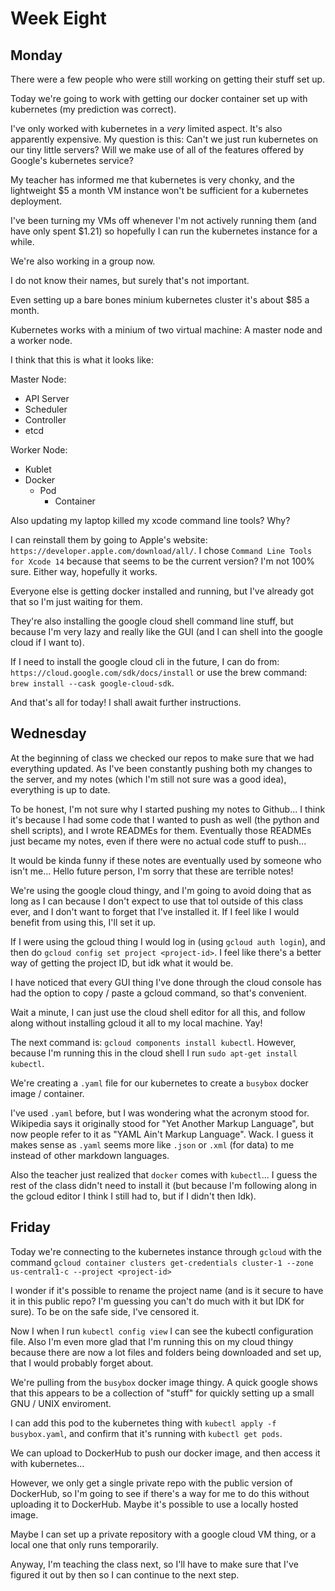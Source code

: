 # Week Eight

## Monday

There were a few people who were still working on getting their stuff set up.

Today we're going to work with getting our docker container set up with kubernetes (my prediction was correct).

I've only worked with kubernetes in a *very* limited aspect. It's also apparently expensive. My question is this: Can't we just run kubernetes on our tiny little servers? Will we make use of all of the features offered by Google's kubernetes service?

My teacher has informed me that kubernetes is very chonky, and the lightweight $5 a month VM instance won't be sufficient for a kubernetes deployment.

I've been turning my VMs off whenever I'm not actively running them (and have only spent $1.21) so hopefully I can run the kubernetes instance for a while.

We're also working in a group now.

I do not know their names, but surely that's not important.

Even setting up a bare bones minium kubernetes cluster it's about $85 a month.

Kubernetes works with a minium of two virtual machine: A master node and a worker node.

I think that this is what it looks like:

Master Node:

- API Server
- Scheduler
- Controller
- etcd

Worker Node:

- Kublet
- Docker
  - Pod
    - Container

Also updating my laptop killed my xcode command line tools? Why?

I can reinstall them by going to Apple's website: `https://developer.apple.com/download/all/`. I chose `Command Line Tools for Xcode 14` because that seems to be the current version? I'm not 100% sure. Either way, hopefully it works.

Everyone else is getting docker installed and running, but I've already got that so I'm just waiting for them.

They're also installing the google cloud shell command line stuff, but because I'm very lazy and really like the GUI (and I can shell into the google cloud if I want to).

If I need to install the google cloud cli in the future, I can do from: `https://cloud.google.com/sdk/docs/install` or use the brew command: `brew install --cask google-cloud-sdk`.

And that's all for today! I shall await further instructions.

## Wednesday

At the beginning of class we checked our repos to make sure that we had everything updated. As I've been constantly pushing both my changes to the server, and my notes (which I'm still not sure was a good idea), everything is up to date.

To be honest, I'm not sure why I started pushing my notes to Github... I think it's because I had some code that I wanted to push as well (the python and shell scripts), and I wrote READMEs for them. Eventually those READMEs just became my notes, even if there were no actual code stuff to push...

It would be kinda funny if these notes are eventually used by someone who isn't me... Hello future person, I'm sorry that these are terrible notes!

We're using the google cloud thingy, and I'm going to avoid doing that as long as I can because I don't expect to use that tol outside of this class ever, and I don't want to forget that I've installed it. If I feel like I would benefit from using this, I'll set it up.

If I were using the gcloud thing I would log in (using `gcloud auth login`), and then do `gcloud config set project <project-id>`. I feel like there's a better way of getting the project ID, but idk what it would be.

I have noticed that every GUI thing I've done through the cloud console has had the option to copy / paste a gcloud command, so that's convenient.

Wait a minute, I can just use the cloud shell editor for all this, and follow along without installing gcloud it all to my local machine. Yay!

The next command is: `gcloud components install kubectl`. However, because I'm running this in the cloud shell I run `sudo apt-get install kubectl`.

We're creating a `.yaml` file for our kubernetes to create a `busybox` docker image / container.

I've used `.yaml` before, but I was wondering what the acronym stood for. Wikipedia says it originally stood for "Yet Another Markup Language", but now people refer to it as "YAML Ain't Markup Language". Wack. I guess it makes sense as `.yaml` seems more like `.json` or `.xml` (for data) to me instead of other markdown languages.

Also the teacher just realized that `docker` comes with `kubectl`... I guess the rest of the class didn't need to install it (but because I'm following along in the gcloud editor I think I still had to, but if I didn't then Idk).

## Friday

Today we're connecting to the kubernetes instance through `gcloud` with the command `gcloud container clusters get-credentials cluster-1 --zone us-central1-c --project <project-id>`

I wonder if it's possible to rename the project name (and is it secure to have it in this public repo? I'm guessing you can't do much with it but IDK for sure). To be on the safe side, I've censored it.

Now I when I run `kubectl config view` I can see the kubectl configuration file. Also I'm even more glad that I'm running this on my cloud thingy because there are now a lot files and folders being downloaded and set up, that I would probably forget about.

We're pulling from the `busybox` docker image thingy. A quick google shows that this appears to be a collection of "stuff" for quickly setting up a small GNU / UNIX enviroment.

I can add this pod to the kubernetes thing with `kubectl apply -f busybox.yaml`, and confirm that it's running with `kubectl get pods`.

We can upload to DockerHub to push our docker image, and then access it with kubernetes...

However, we only get a single private repo with the public version of DockerHub, so I'm going to see if there's a way for me to do this without uploading it to DockerHub. Maybe it's possible to use a locally hosted image.

Maybe I can set up a private repository with a google cloud VM thing, or a local one that only runs temporarily.

Anyway, I'm teaching the class next, so I'll have to make sure that I've figured it out by then so I can continue to the next step.
